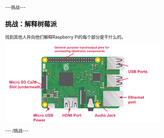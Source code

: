 \---挑战\---

## 挑战：解释树莓派

找到其他人并向他们解释Raspberry Pi的每个部分是干什么的。

![截图](images/pi-labelled-names.png)

\--- /挑战\---